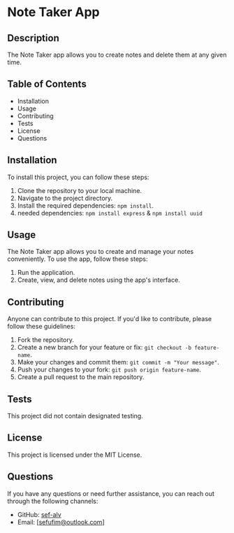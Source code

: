 # Note Taker App
## Description
The Note Taker app allows you to create notes and delete them at any given time.

## Table of Contents
- Installation
- Usage
- Contributing
- Tests
- License
- Questions

## Installation
To install this project, you can follow these steps:

1. Clone the repository to your local machine.
2. Navigate to the project directory.
3. Install the required dependencies: `npm install`.
4. needed dependencies: `npm install express` & `npm install uuid`

## Usage
The Note Taker app allows you to create and manage your notes conveniently. To use the app, follow these steps:

1. Run the application.
2. Create, view, and delete notes using the app's interface.

## Contributing
Anyone can contribute to this project. If you'd like to contribute, please follow these guidelines:

1. Fork the repository.
2. Create a new branch for your feature or fix: `git checkout -b feature-name`.
3. Make your changes and commit them: `git commit -m "Your message"`.
4. Push your changes to your fork: `git push origin feature-name`.
5. Create a pull request to the main repository.

## Tests
This project did not contain designated testing.

## License
This project is licensed under the MIT License.

## Questions
If you have any questions or need further assistance, you can reach out through the following channels:

- GitHub: [sef-alv](https://github.com/sef-alv)
- Email: [sefufim@outlook.com]
